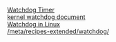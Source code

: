 [Watchdog Timer](http://trac.gateworks.com/wiki/watchdog)  
[kernel watchdog document](https://www.kernel.org/doc/Documentation/watchdog/)  
[Watchdog in Linux](https://docs.jethome.ru/en/controllers/linux/howto/watchdog.html)  
[/meta/recipes-extended/watchdog/](https://git.yoctoproject.org/poky/plain/meta/recipes-extended/watchdog/)  